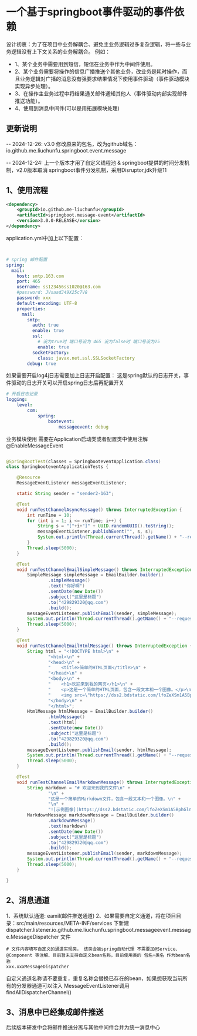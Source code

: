 # 一个基于springboot事件驱动的事件依赖

设计初衷：为了在项目中业务解耦合、避免主业务逻辑过多复杂逻辑，将一些与业务逻辑没有上下文关系的业务解耦合。
例如：
- 1、某个业务中需要用到短信，短信在业务中作为中间件使用。
- 2、某个业务需要将操作的信息广播推送个其他业务，改业务是耗时操作，而且业务逻辑对广播的消息没有强要求结果情况下使用事件驱动（事件驱动模块实现异步处理）。
- 3、在操作主业务过程中将结果通关邮件通知其他人（事件驱动内部实现邮件推送功能）。
- 4、使用到消息中间件(可以是用拓展模块处理)

## 更新说明

-- 2024-12-26:
v3.0 修改原来的包名，改为github域名：io.github.me.liuchunfu.springboot.event.message

-- 2024-12-24:
上一个版本才用了自定义线程池 & springboot提供的时间分发机制，v2.0版本取消 springboot事件分发机制，采用Disruptor,jdk升级11


## 1、使用流程

~~~xml
<dependency>
    <groupId>io.github.me-liuchunfu</groupId>
    <artifactId>springboot.message-event</artifactId>
    <version>3.0.0-RELEASE</version>
</dependency>
~~~

application.yml中加上以下配置：
~~~yml


# spring 邮件配置
spring:
  mail:
    host: smtp.163.com
    port: 465
    username: ss123456ss1020@163.com
    #password: JVsaadJ49X25c7V8
    password: xxx
    default-encoding: UTF-8
    properties:
      mail:
        smtp:
          auth: true
          enable: true
          ssl:
            # 设为true时 端口号设为 465 设为false时 端口号设为25
            enable: true
          socketFactory:
            class: javax.net.ssl.SSLSocketFactory
        debug: true
~~~

如果需要开启log4j日志需要加上日志开启配置：
这是spring默认的日志开关，事件驱动的日志开关可以开启spring日志后再配置开关

~~~yaml
# 开启日志记录
logging:
    level:
        com:
            spring:
                bootevent:
                    messageevent: debug

~~~

业务模块使用
需要在Application启动类或者配置类中使用注解
@EnableMessageEvent

~~~java

@SpringBootTest(classes = SpringbooteventApplication.class)
class SpringbooteventApplicationTests {

    @Resource
    MessageEventListener messageEventListener;

    static String sender = "sender2-163";

    @Test
    void runTestChannelAsyncMessage() throws InterruptedException {
        int runTime = 10;
        for (int i = 1; i <= runTime; i++) {
            String s = "["+i+"]" + UUID.randomUUID().toString();
            messageEventListener.publishEvent("", s, s);
            System.out.println(Thread.currentThread().getName() + "--request:" + s);
        }
        Thread.sleep(5000);
    }

    @Test
    void runTestChannelEmailSimpleMessage() throws InterruptedException {
        SimpleMessage simpleMessage = EmailBuilder.builder()
                .simpleMessage()
                .text("你好啊")
                .sentDate(new Date())
                .subject("这里是标题")
                .to("429829320@qq.com")
                .build();
        messageEventListener.publishEmail(sender, simpleMessage);
        System.out.println(Thread.currentThread().getName() + "--request:");
        Thread.sleep(5000);
    }

    @Test
    void runTestChannelEmailHtmlMessage() throws InterruptedException {
        String html = "<!DOCTYPE html>\n" +
                "<html>\n" +
                "<head>\n" +
                "    <title>简单的HTML页面</title>\n" +
                "</head>\n" +
                "<body>\n" +
                "    <h1>欢迎来到我的网页</h1>\n" +
                "    <p>这是一个简单的HTML页面，包含一段文本和一个图像。</p>\n" +
                "    <img src=\"https://dss2.bdstatic.com/lfoZeXSm1A5BphGlnYG/skin/877.jpg?2\" alt=\"示例图像\">\n" +
                "</body>\n" +
                "</html>";
        HtmlMessage htmlMessage = EmailBuilder.builder()
                .htmlMessage()
                .text(html)
                .sentDate(new Date())
                .subject("这里是标题")
                .to("429829320@qq.com")
                .build();
        messageEventListener.publishEmail(sender, htmlMessage);
        System.out.println(Thread.currentThread().getName() + "--request:");
        Thread.sleep(5000);
    }

    @Test
    void runTestChannelEmailMarkdownMessage() throws InterruptedException {
        String markdown = "# 欢迎来到我的文件\n" +
                "\n" +
                "这是一个简单的Markdown文件，包含一段文本和一个图像。\n" +
                "\n" +
                "![示例图像](https://dss2.bdstatic.com/lfoZeXSm1A5BphGlnYG/skin/877.jpg?2)";
        MarkdownMessage markdownMessage = EmailBuilder.builder()
                .markdownMessage()
                .text(markdown)
                .sentDate(new Date())
                .subject("这里是标题")
                .to("429829320@qq.com")
                .build();
        messageEventListener.publishEmail(sender, markdownMessage);
        System.out.println(Thread.currentThread().getName() + "--request:");
        Thread.sleep(5000);
    }

}
~~~


## 2、消息通道

1、系统默认通道: eamil(邮件推送通道)
2、如果需要自定义通道，将在项目目录：src/main/resources/META-INF/services 下新建 dispatcher.listener.io.github.me.liuchunfu.springboot.messageevent.message.MessageDispatcher 文件
~~~properties
# 文件内容填写自定义的通道实现类， 该类会被spring自动代理 不需要加@Service、@Component 等注解、目前暂未支持自定义bean名称，目前使用类的 包名+类名 作为bean名称
xxx.xxxMessageDispatcher

~~~
自定义通道名称请不要重复，重复名称会替换已存在的bean，如果想获取当前所有的分发器通道可以注入 MessageEventListener调用findAllDispatcherChannel()


## 3、消息中已经集成邮件推送
后续版本研发中会将邮件推送分离与其他中间件合并为统一消息中心


